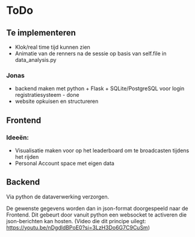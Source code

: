 # ToDo

## Te implementeren
- Klok/real time tijd kunnen zien
- Animatie van de renners na de sessie op basis van self.file in data_analysis.py

### Jonas
- backend maken met python + Flask + SQLite/PostgreSQL voor login registratiesysteem - done
- website opkuisen en structureren

## Frontend
### Ideeën:
- Visualisatie maken voor op het leaderboard om te broadcasten tijdens het rijden
- Personal Account space met eigen data 

## Backend
Via python de dataverwerking verzorgen.

De gewenste gegevens worden dan in json-format doorgespeeld naar de Frontend.
Dit gebeurt door vanuit python een websocket te activeren die json-berichten kan hosten.
(Video die dit principe uilegt: https://youtu.be/nDgdldBPoE0?si=3LzH3Do6G7C9CuSm)
